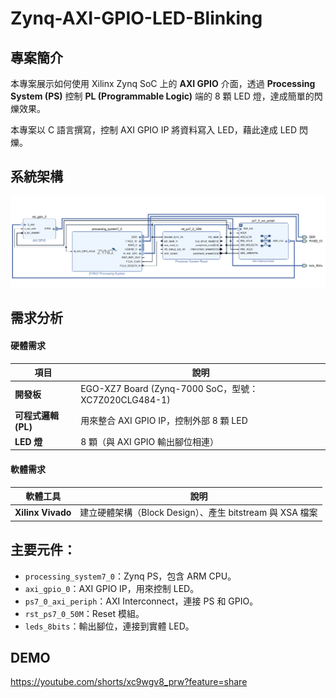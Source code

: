 # Zynq-AXI-GPIO-LED-Blinking

## 專案簡介

本專案展示如何使用 Xilinx Zynq SoC 上的 **AXI GPIO** 介面，透過 **Processing System (PS)** 控制 **PL (Programmable Logic)** 端的 8 顆 LED 燈，達成簡單的閃爍效果。

本專案以 C 語言撰寫，控制 AXI GPIO IP 將資料寫入 LED，藉此達成 LED 閃爍。

## 系統架構

![image](https://github.com/Chee-En/SoC_HW/blob/main/block_design.png)

## 需求分析
#### 硬體需求

| 項目             | 說明 |
|------------------|------|
| **開發板**       | EGO-XZ7 Board (Zynq-7000 SoC，型號：XC7Z020CLG484-1) |
| **可程式邏輯 (PL)** | 用來整合 AXI GPIO IP，控制外部 8 顆 LED |
| **LED 燈**       | 8 顆（與 AXI GPIO 輸出腳位相連） |


#### 軟體需求

| 軟體工具      | 說明 |
|---------------|------|
| **Xilinx Vivado** | 建立硬體架構（Block Design）、產生 bitstream 與 XSA 檔案 |


## 主要元件：

- `processing_system7_0`：Zynq PS，包含 ARM CPU。
- `axi_gpio_0`：AXI GPIO IP，用來控制 LED。
- `ps7_0_axi_periph`：AXI Interconnect，連接 PS 和 GPIO。
- `rst_ps7_0_50M`：Reset 模組。
- `leds_8bits`：輸出腳位，連接到實體 LED。

## DEMO
https://youtube.com/shorts/xc9wgv8_prw?feature=share